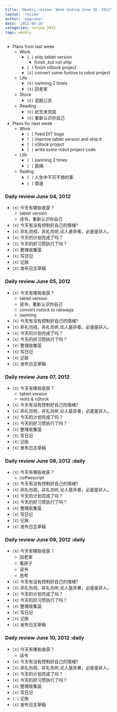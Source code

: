 ```yaml
---
title: "Weekly review: Week ending June 10, 2012" 
layout: 'review'
author: 'eggcaker'
date: '2012-06-10'
categories: review 2012
tags: weekly
---
```



  * Plans from last week 
    * Work 
      * `[ ]` ship tablet version 
        * finish ,but not ship 
      * `[ ]` finish nStock project 
      * `[X]` convert some funtion to robot project 
    * Life 
      * `[X]` swiming 2 times 
      * `[X]` 回老家 
    * Stock 
      * `[X]` 选股公式 
    * Reading 
      * `[X]` 此生未完成 
      * `[X]` 重新认识你自己 
  * Plans for next week 
    * Work 
      * `[ ]` fixed DIT bugs 
      * `[ ]` improve tablet version and ship it 
      * `[ ]` nStock project 
      * `[ ]` write some robot project code 
    * Life 
      * `[ ]` swiming 2 times 
      * `[ ]` 跳绳 
    * Rading 
      * `[ ]` 人生中不可不想的事 
      * `[ ]` 厚道 

### Daily review June 04, 2012

  * `[X]` 今天有哪些收获？ 
    * tablet version 
    * 读书，重新认识你自己 
  * `[X]` 今天有没有控制好自己的情绪? 
  * `[X]` 非礼勿视，非礼勿听,论人是非者，必是是非人。 
  * `[X]` 今天的计划完成了吗？ 
  * `[X]` 今天的好习惯执行了吗？ 
  * `[X]` 整理收集篮 
  * `[X]` 写日记 
  * `[X]` 记账 
  * `[X]` 发布日志草稿 

### Daily review June 05, 2012

  * `[X]` 今天有哪些收获？ 
    * tablet version 
    * 读书，重新认识你自己 
    * convert nstock to railwayjs 
    * swiming 
  * `[X]` 今天有没有控制好自己的情绪? 
  * `[X]` 非礼勿视，非礼勿听,论人是非者，必是是非人。 
  * `[X]` 今天的计划完成了吗？ 
  * `[X]` 今天的好习惯执行了吗？ 
  * `[X]` 整理收集篮 
  * `[X]` 写日记 
  * `[X]` 记账 
  * `[X]` 发布日志草稿 

### Daily review June 07, 2012

  * `[X]` 今天有哪些收获？ 
    * tablet version 
    * redis & nStock 
  * `[X]` 今天有没有控制好自己的情绪? 
  * `[X]` 非礼勿视，非礼勿听,论人是非者，必是是非人。 
  * `[X]` 今天的计划完成了吗？ 
  * `[X]` 今天的好习惯执行了吗？ 
  * `[X]` 整理收集篮 
  * `[X]` 写日记 
  * `[X]` 记账 
  * `[X]` 发布日志草稿 

### Daily review June 08, 2012 :daily

  * `[X]` 今天有哪些收获？ 
    * coffeescript 
  * `[X]` 今天有没有控制好自己的情绪? 
  * `[X]` 非礼勿视，非礼勿听,论人是非者，必是是非人。 
  * `[X]` 今天的计划完成了吗？ 
  * `[X]` 今天的好习惯执行了吗？ 
  * `[X]` 整理收集篮 
  * `[X]` 写日记 
  * `[X]` 记账 
  * `[X]` 发布日志草稿 

### Daily review June 09, 2012 :daily

  * `[X]` 今天有哪些收获？ 
    * 回老家 
    * 看房子 
    * 读书 
    * 思考 
  * `[X]` 今天有没有控制好自己的情绪? 
  * `[X]` 非礼勿视，非礼勿听,论人是非者，必是是非人。 
  * `[X]` 今天的计划完成了吗？ 
  * `[X]` 今天的好习惯执行了吗？ 
  * `[X]` 整理收集篮 
  * `[X]` 写日记 
  * `[X]` 记账 
  * `[X]` 发布日志草稿 

### Daily review June 10, 2012 :daily

  * `[X]` 今天有哪些收获？ 
    * 读书 
  * `[X]` 今天有没有控制好自己的情绪? 
  * `[X]` 非礼勿视，非礼勿听,论人是非者，必是是非人。 
  * `[X]` 今天的计划完成了吗？ 
  * `[X]` 今天的好习惯执行了吗？ 
  * `[X]` 整理收集篮 
  * `[X]` 写日记 
  * `[ ]` 记账 
  * `[X]` 发布日志草稿 

